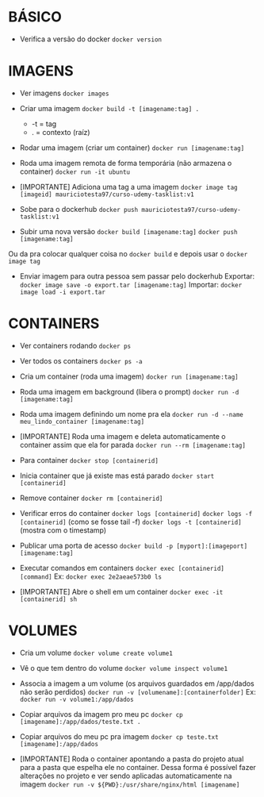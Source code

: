 # BÁSICO

- Verifica a versão do docker
`docker version`

# IMAGENS

- Ver imagens
`docker images`

- Criar uma imagem
`docker build -t [imagename:tag] .`

	- -t = tag
	- . = contexto (raíz)

- Rodar uma imagem (criar um container)
`docker run [imagename:tag]`

- Roda uma imagem remota de forma temporária (não armazena o container)
`docker run -it ubuntu`

- [IMPORTANTE] Adiciona uma tag a uma imagem
`docker image tag [imageid] mauriciotesta97/curso-udemy-tasklist:v1`

- Sobe para o dockerhub
`docker push mauriciotesta97/curso-udemy-tasklist:v1`

- Subir uma nova versão
`docker build [imagename:tag]`
`docker push [imagename:tag]`

Ou da pra colocar qualquer coisa no `docker build` e depois usar o `docker image tag`

- Enviar imagem para outra pessoa sem passar pelo dockerhub
Exportar: `docker image save -o export.tar [imagename:tag]`
Importar: `docker image load -i export.tar`

# CONTAINERS

- Ver containers rodando
`docker ps`

- Ver todos os containers
`docker ps -a`

- Cria um container (roda uma imagem)
`docker run [imagename:tag]`

- Roda uma imagem em background (libera o prompt)
`docker run -d [imagename:tag]`

- Roda uma imagem definindo um nome pra ela
`docker run -d --name meu_lindo_container [imagename:tag]`

- [IMPORTANTE] Roda uma imagem e deleta automaticamente o container assim que ela for parada
`docker run --rm [imagename:tag]`

- Para container
`docker stop [containerid]`

- Inicia container que já existe mas está parado
`docker start [containerid]`

- Remove container
`docker rm [containerid]`

- Verificar erros do container
`docker logs [containerid]`
`docker logs -f [containerid]` (como se fosse tail -f)
`docker logs -t [containerid]` (mostra com o timestamp)

- Publicar uma porta de acesso
`docker build -p [myport]:[imageport] [imagename:tag]`

- Executar comandos em containers
`docker exec [containerid] [command]`
Ex: `docker exec 2e2aeae573b0 ls`

- [IMPORTANTE] Abre o shell em um container
`docker exec -it [containerid] sh`

# VOLUMES

- Cria um volume
`docker volume create volume1`

- Vê o que tem dentro do volume
`docker volume inspect volume1`

- Associa a imagem a um volume (os arquivos guardados em /app/dados não serão perdidos)
`docker run -v [volumename]:[containerfolder]`
Ex: `docker run -v volume1:/app/dados`

- Copiar arquivos da imagem pro meu pc
`docker cp [imagename]:/app/dados/teste.txt .`

- Copiar arquivos do meu pc pra imagem
`docker cp teste.txt [imagename]:/app/dados`

- [IMPORTANTE] Roda o container apontando a pasta do projeto atual para a pasta que espelha ele no container. Dessa forma é possível fazer alterações no projeto e ver sendo aplicadas automaticamente na imagem
`docker run -v ${PWD}:/usr/share/nginx/html [imagename]`